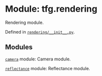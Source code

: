 <div itemscope itemtype="http://developers.google.com/ReferenceObject">
<meta itemprop="name" content="tfg.rendering" />
<meta itemprop="path" content="Stable" />
</div>

# Module: tfg.rendering

Rendering module.



Defined in [`rendering/__init__.py`](https://github.com/tensorflow/graphics/blob/master/tensorflow_graphics/rendering/__init__.py).

<!-- Placeholder for "Used in" -->


## Modules

[`camera`](../tfg/rendering/camera.md) module: Camera module.

[`reflectance`](../tfg/rendering/reflectance.md) module: Reflectance module.

